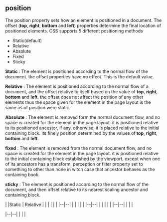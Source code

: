 ## position
The position property sets how an element is positioned in a document. The offset (**top**, **right**, **bottom** and **left**) properties determine the final location of positioned elements. CSS supports 5 different positioning methods
 - Static(default)
 - Relative
 - Absolute
 - Fixed
 - Sticky

**Static**
: The element is positioned according to the normal flow of the document. the offset properties have no effect. This is the default value.

**Relative**
: The element is positioned according to the normal flow of a document, and the offset relative to itself based on the value of **top**, **right**, **bottom** and **left**. the offset does not affect the position of any other elements thus the space given for the element in the page layout is the same as of position were static.

**Absolute**
: The element is removed form the normal document flow, and no space is created for the element in the page layout. it is positioned relative to its positioned ancestor, if any, otherwise, it is placed relative to the initial containing block. its finely position determined by the values of **top**, **right**, **bottom** and **left**.

**fixed**
: The element is removed from the normal document flow, and no space is created for the element in the page layout. it is positioned relative to the initial containing block established by the viewport, except when one of its ancestors has a transform, perception or filter property set to something to other than none in witch case that ancestor behaves as the containing book.

**sticky**
: The element is positioned according to the normal flow of the document, and then offset relative to its nearest scaling ancestor and containing block.

|  |Static  | Relative |
|
|
|  |  |
|--|--|
|  |  |
|  |
|--|--|
|  |  |
|  |
|--|--|
|  |  |

|--|--|
|  |  |

<!--stackedit_data:
eyJoaXN0b3J5IjpbLTI3MDA2NDM3MiwtNzMyODg3Mzc0LC05MT
Y1MDgzMjQsLTE1Nzg3NTQyNTYsMTE4OTUwMjc0NiwtNzA5NTky
ODA3LDE4MzAxMjc3MjQsMTcxNDE5MDE2MCwtMjEzMTc2OTgwLD
EzMTA4MTk2OTYsLTIxMzE3Njk4MF19
-->